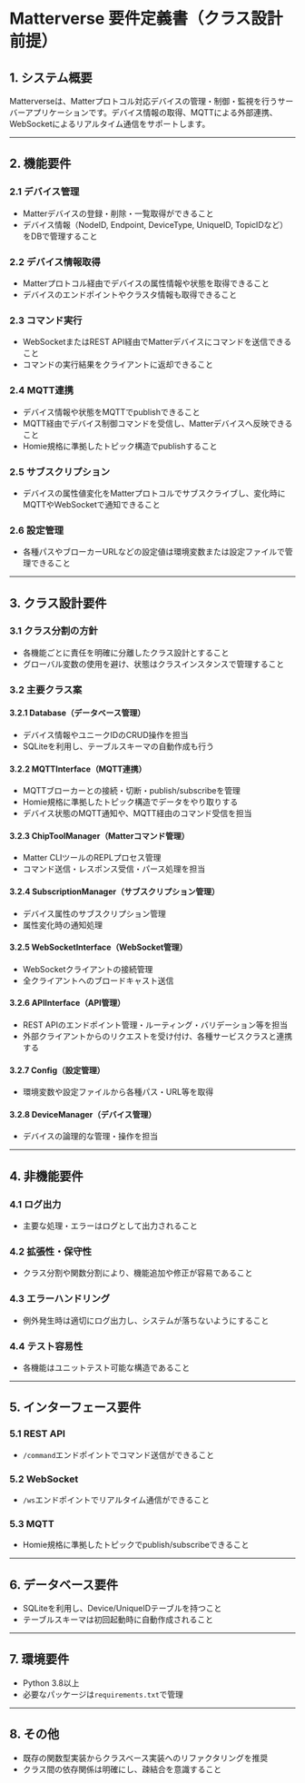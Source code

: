 # Matterverse 要件定義書（クラス設計前提）

## 1. システム概要
Matterverseは、Matterプロトコル対応デバイスの管理・制御・監視を行うサーバーアプリケーションです。デバイス情報の取得、MQTTによる外部連携、WebSocketによるリアルタイム通信をサポートします。

---

## 2. 機能要件

### 2.1 デバイス管理
- Matterデバイスの登録・削除・一覧取得ができること
- デバイス情報（NodeID, Endpoint, DeviceType, UniqueID, TopicIDなど）をDBで管理すること

### 2.2 デバイス情報取得
- Matterプロトコル経由でデバイスの属性情報や状態を取得できること
- デバイスのエンドポイントやクラスタ情報も取得できること

### 2.3 コマンド実行
- WebSocketまたはREST API経由でMatterデバイスにコマンドを送信できること
- コマンドの実行結果をクライアントに返却できること

### 2.4 MQTT連携
- デバイス情報や状態をMQTTでpublishできること
- MQTT経由でデバイス制御コマンドを受信し、Matterデバイスへ反映できること
- Homie規格に準拠したトピック構造でpublishすること

### 2.5 サブスクリプション
- デバイスの属性値変化をMatterプロトコルでサブスクライブし、変化時にMQTTやWebSocketで通知できること

### 2.6 設定管理
- 各種パスやブローカーURLなどの設定値は環境変数または設定ファイルで管理できること

---

## 3. クラス設計要件

### 3.1 クラス分割の方針
- 各機能ごとに責任を明確に分離したクラス設計とすること
- グローバル変数の使用を避け、状態はクラスインスタンスで管理すること

### 3.2 主要クラス案

#### 3.2.1 Database（データベース管理）
- デバイス情報やユニークIDのCRUD操作を担当
- SQLiteを利用し、テーブルスキーマの自動作成も行う

#### 3.2.2 MQTTInterface（MQTT連携）
- MQTTブローカーとの接続・切断・publish/subscribeを管理
- Homie規格に準拠したトピック構造でデータをやり取りする
- デバイス状態のMQTT通知や、MQTT経由のコマンド受信を担当

#### 3.2.3 ChipToolManager（Matterコマンド管理）
- Matter CLIツールのREPLプロセス管理
- コマンド送信・レスポンス受信・パース処理を担当

#### 3.2.4 SubscriptionManager（サブスクリプション管理）
- デバイス属性のサブスクリプション管理
- 属性変化時の通知処理

#### 3.2.5 WebSocketInterface（WebSocket管理）
- WebSocketクライアントの接続管理
- 全クライアントへのブロードキャスト送信

#### 3.2.6 APIInterface（API管理）
- REST APIのエンドポイント管理・ルーティング・バリデーション等を担当
- 外部クライアントからのリクエストを受け付け、各種サービスクラスと連携する

#### 3.2.7 Config（設定管理）
- 環境変数や設定ファイルから各種パス・URL等を取得

#### 3.2.8 DeviceManager（デバイス管理）
- デバイスの論理的な管理・操作を担当

---

## 4. 非機能要件

### 4.1 ログ出力
- 主要な処理・エラーはログとして出力されること

### 4.2 拡張性・保守性
- クラス分割や関数分割により、機能追加や修正が容易であること

### 4.3 エラーハンドリング
- 例外発生時は適切にログ出力し、システムが落ちないようにすること

### 4.4 テスト容易性
- 各機能はユニットテスト可能な構造であること

---

## 5. インターフェース要件

### 5.1 REST API
- `/command`エンドポイントでコマンド送信ができること

### 5.2 WebSocket
- `/ws`エンドポイントでリアルタイム通信ができること

### 5.3 MQTT
- Homie規格に準拠したトピックでpublish/subscribeできること

---

## 6. データベース要件
- SQLiteを利用し、Device/UniqueIDテーブルを持つこと
- テーブルスキーマは初回起動時に自動作成されること

---

## 7. 環境要件
- Python 3.8以上
- 必要なパッケージは`requirements.txt`で管理

---

## 8. その他
- 既存の関数型実装からクラスベース実装へのリファクタリングを推奨
- クラス間の依存関係は明確にし、疎結合を意識すること 
